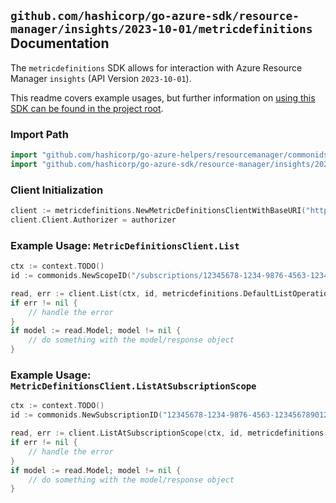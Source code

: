 
## `github.com/hashicorp/go-azure-sdk/resource-manager/insights/2023-10-01/metricdefinitions` Documentation

The `metricdefinitions` SDK allows for interaction with Azure Resource Manager `insights` (API Version `2023-10-01`).

This readme covers example usages, but further information on [using this SDK can be found in the project root](https://github.com/hashicorp/go-azure-sdk/tree/main/docs).

### Import Path

```go
import "github.com/hashicorp/go-azure-helpers/resourcemanager/commonids"
import "github.com/hashicorp/go-azure-sdk/resource-manager/insights/2023-10-01/metricdefinitions"
```


### Client Initialization

```go
client := metricdefinitions.NewMetricDefinitionsClientWithBaseURI("https://management.azure.com")
client.Client.Authorizer = authorizer
```


### Example Usage: `MetricDefinitionsClient.List`

```go
ctx := context.TODO()
id := commonids.NewScopeID("/subscriptions/12345678-1234-9876-4563-123456789012/resourceGroups/some-resource-group")

read, err := client.List(ctx, id, metricdefinitions.DefaultListOperationOptions())
if err != nil {
	// handle the error
}
if model := read.Model; model != nil {
	// do something with the model/response object
}
```


### Example Usage: `MetricDefinitionsClient.ListAtSubscriptionScope`

```go
ctx := context.TODO()
id := commonids.NewSubscriptionID("12345678-1234-9876-4563-123456789012")

read, err := client.ListAtSubscriptionScope(ctx, id, metricdefinitions.DefaultListAtSubscriptionScopeOperationOptions())
if err != nil {
	// handle the error
}
if model := read.Model; model != nil {
	// do something with the model/response object
}
```
